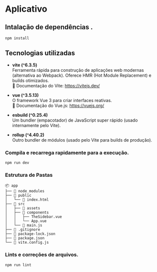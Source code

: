 # Aplicativo

## Intalação de dependências .
```
npm install
```
## Tecnologias utilizadas

- **vite (^6.3.5)**  
  Ferramenta rápida para construção de aplicações web modernas (alternativa ao Webpack). Oferece HMR (Hot Module Replacement) e builds otimizados.  
  🔗 Documentação do
  Vite: https://vitejs.dev/
  
- **vue (^3.5.13)**  
  O framework Vue 3 para criar interfaces reativas.  
  🔗 Documentação do
  Vue.js: https://vuejs.org/
  
- **esbuild (^0.25.4)**  
  Um bundler (empacotador) de JavaScript super rápido (usado internamente pelo Vite).  

- **rollup (^4.40.2)**  
  Outro bundler de módulos (usado pelo Vite para builds de produção).

### Compila e recarrega rapidamente para a execução.
```
npm run dev
```
### Estrutura de Pastas
```
📦 app
├── 📂 node_modules  
├── 📂 public 
│   └── 📄 index.html  
├── 📂 src  
│   ├── 📂 assets   
│   ├── 📂 components  
│   │   ├── TheSidebar.vue  
│   │   └── App.vue  
│   └── 📄 main.js  
├── 📄 .gitignore  
├── 📄 package-lock.json  
├── 📄 package.json  
└── 📄 vite.config.js  
```
### Lints e correções de arquivos.
```
npm run lint
```



